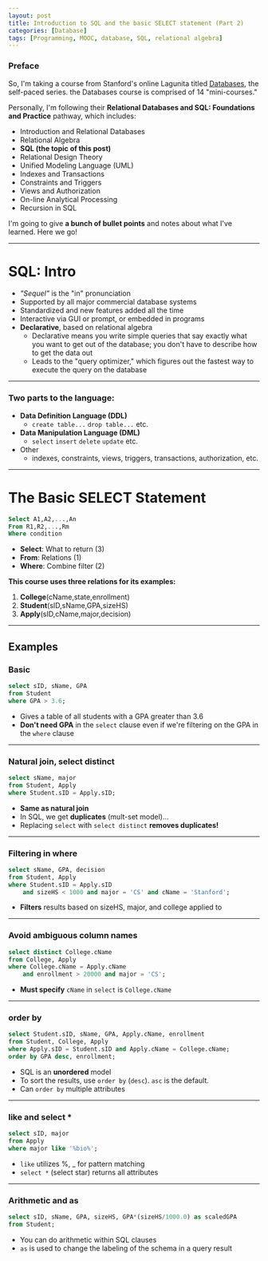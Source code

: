 ```yaml
---
layout: post
title: Introduction to SQL and the basic SELECT statement (Part 2)
categories: [Database]
tags: [Programming, MOOC, database, SQL, relational algebra]
---
```


### Preface

So, I'm taking a course from Stanford's online Lagunita titled [Databases](https://lagunita.stanford.edu/courses/DB/2014/SelfPaced/about), the self-paced series. the Databases course is comprised of 14 "mini-courses." 

Personally, I'm following their **Relational Databases and SQL: Foundations and Practice** pathway, which includes:

* Introduction and Relational Databases
* Relational Algebra
* **SQL (the topic of this post)**
* Relational Design Theory
* Unified Modeling Language (UML)
* Indexes and Transactions
* Constraints and Triggers
* Views and Authorization
* On-line Analytical Processing
* Recursion in SQL

I'm going to give **a bunch of bullet points** and notes about what I've learned. Here we go!

------
# SQL: Intro

* *"Sequel"* is the "in" pronunciation
* Supported by all major commercial database systems
* Standardized and new features added all the time
* Interactive via GUI or prompt, or embedded in programs
* **Declarative**, based on relational algebra
    * Declarative means you write simple queries that say exactly what you want to get out of the database; you don't have to describe how to get the data out
    * Leads to the "query optimizer," which figures out the fastest way to execute the query on the database

------

### Two parts to the language:

* **Data Definition Language (DDL)**
    * `create table...` `drop table...` etc.
* **Data Manipulation Language (DML)**
    * `select` `insert` `delete` `update` etc.
* Other
    * indexes, constraints, views, triggers, transactions, authorization, etc.

------
# The Basic SELECT Statement

```sql
Select A1,A2,...,An
From R1,R2,...,Rm
Where condition
```

* **Select**: What to return (3)
* **From**: Relations (1)
* **Where**: Combine filter (2)

**This course uses three relations for its examples:**
1. **College**(cName,state,enrollment)
2. **Student**(sID,sName,GPA,sizeHS)
3. **Apply**(sID,cName,major,decision)

------
## Examples

### Basic 

```sql
select sID, sName, GPA
from Student
where GPA > 3.6;
```

* Gives a table of all students with a GPA greater than 3.6
* **Don't need GPA** in the `select` clause even if we're filtering on the GPA in the `where` clause

------

### Natural join, **select distinct**

```sql
select sName, major
from Student, Apply
where Student.sID = Apply.sID;
```

* **Same as natural join**
* In SQL, we get **duplicates** (mult-set model)...
* Replacing `select` with `select distinct` **removes duplicates!**

------

### Filtering in **where**

```sql
select sName, GPA, decision
from Student, Apply
where Student.sID = Apply.sID
    and sizeHS < 1000 and major = 'CS' and cName = 'Stanford';
```

* **Filters** results based on sizeHS, major, and college applied to

------

### Avoid ambiguous column names

```sql
select distinct College.cName
from College, Apply
where College.cName = Apply.cName
    and enrollment > 20000 and major = 'CS';
```

* **Must specify** `cName` in `select` is `College.cName`

------

### **order by**

```sql
select Student.sID, sName, GPA, Apply.cName, enrollment
from Student, College, Apply
where Apply.sID = Student.sID and Apply.cName = College.cName;
order by GPA desc, enrollment;
```

* SQL is an **unordered** model
* To sort the results, use `order by` (`desc`). `asc` is the default.
* Can `order by` multiple attributes

------

### **like** and **select \***

```sql
select sID, major
from Apply
where major like '%bio%';
```

* `like` utilizes %, _ for pattern matching
* `select *` (select star) returns all attributes

------

### Arithmetic and **as**

```sql
select sID, sName, GPA, sizeHS, GPA*(sizeHS/1000.0) as scaledGPA
from Student;
```

* You can do arithmetic within SQL clauses
* `as` is used to change the labeling of the schema in a query result